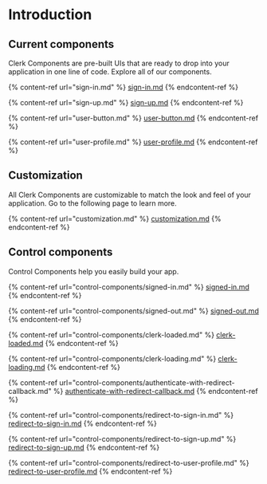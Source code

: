 # Introduction

## Current components

Clerk Components are pre-built UIs that are ready to drop into your application in one line of code.  Explore all of our components.

{% content-ref url="sign-in.md" %}
[sign-in.md](sign-in.md)
{% endcontent-ref %}

{% content-ref url="sign-up.md" %}
[sign-up.md](sign-up.md)
{% endcontent-ref %}

{% content-ref url="user-button.md" %}
[user-button.md](user-button.md)
{% endcontent-ref %}

{% content-ref url="user-profile.md" %}
[user-profile.md](user-profile.md)
{% endcontent-ref %}

## Customization

All Clerk Components are customizable to match the look and feel of your application.  Go to the following page to learn more.

{% content-ref url="customization.md" %}
[customization.md](customization.md)
{% endcontent-ref %}

## Control components

Control Components help you easily build your app.

{% content-ref url="control-components/signed-in.md" %}
[signed-in.md](control-components/signed-in.md)
{% endcontent-ref %}

{% content-ref url="control-components/signed-out.md" %}
[signed-out.md](control-components/signed-out.md)
{% endcontent-ref %}

{% content-ref url="control-components/clerk-loaded.md" %}
[clerk-loaded.md](control-components/clerk-loaded.md)
{% endcontent-ref %}

{% content-ref url="control-components/clerk-loading.md" %}
[clerk-loading.md](control-components/clerk-loading.md)
{% endcontent-ref %}

{% content-ref url="control-components/authenticate-with-redirect-callback.md" %}
[authenticate-with-redirect-callback.md](control-components/authenticate-with-redirect-callback.md)
{% endcontent-ref %}

{% content-ref url="control-components/redirect-to-sign-in.md" %}
[redirect-to-sign-in.md](control-components/redirect-to-sign-in.md)
{% endcontent-ref %}

{% content-ref url="control-components/redirect-to-sign-up.md" %}
[redirect-to-sign-up.md](control-components/redirect-to-sign-up.md)
{% endcontent-ref %}

{% content-ref url="control-components/redirect-to-user-profile.md" %}
[redirect-to-user-profile.md](control-components/redirect-to-user-profile.md)
{% endcontent-ref %}
